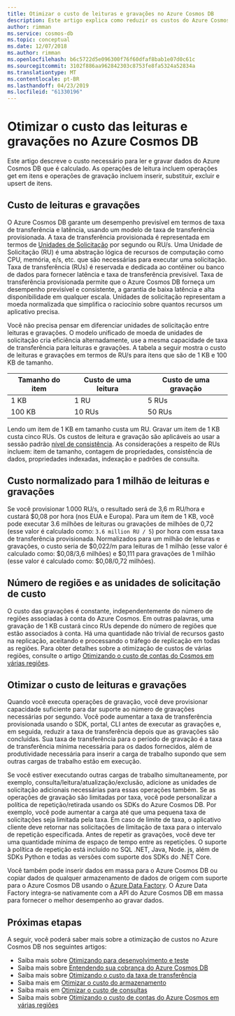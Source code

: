 ```yaml
---
title: Otimizar o custo de leituras e gravações no Azure Cosmos DB
description: Este artigo explica como reduzir os custos do Azure Cosmos DB ao executar a leitura e gravar operações nos dados.
author: rimman
ms.service: cosmos-db
ms.topic: conceptual
ms.date: 12/07/2018
ms.author: rimman
ms.openlocfilehash: b6c5722d5e096300f76f60dfaf8bab1e07d0c61c
ms.sourcegitcommit: 3102f886aa962842303c8753fe8fa5324a52834a
ms.translationtype: MT
ms.contentlocale: pt-BR
ms.lasthandoff: 04/23/2019
ms.locfileid: "61330196"
---
```

# <a name="optimize-reads-and-writes-cost-in-azure-cosmos-db"></a>Otimizar o custo das leituras e gravações no Azure Cosmos DB

Este artigo descreve o custo necessário para ler e gravar dados do Azure Cosmos DB que é calculado. As operações de leitura incluem operações get em itens e operações de gravação incluem inserir, substituir, excluir e upsert de itens.  

## <a name="cost-of-reads-and-writes"></a>Custo de leituras e gravações

O Azure Cosmos DB garante um desempenho previsível em termos de taxa de transferência e latência, usando um modelo de taxa de transferência provisionada. A taxa de transferência provisionada é representada em termos de [Unidades de Solicitação](request-units.md) por segundo ou RU/s. Uma Unidade de Solicitação (RU) é uma abstração lógica de recursos de computação como CPU, memória, e/s, etc. que são necessárias para executar uma solicitação. Taxa de transferência (RUs) é reservada e dedicada ao contêiner ou banco de dados para fornecer latência e taxa de transferência previsível. Taxa de transferência provisionada permite que o Azure Cosmos DB forneça um desempenho previsível e consistente, a garantia de baixa latência e alta disponibilidade em qualquer escala. Unidades de solicitação representam a moeda normalizada que simplifica o raciocínio sobre quantos recursos um aplicativo precisa. 

Você não precisa pensar em diferenciar unidades de solicitação entre leituras e gravações. O modelo unificado de moeda de unidades de solicitação cria eficiência alternadamente, use a mesma capacidade de taxa de transferência para leituras e gravações. A tabela a seguir mostra o custo de leituras e gravações em termos de RU/s para itens que são de 1 KB e 100 KB de tamanho.

|**Tamanho do item**  |**Custo de uma leitura** |**Custo de uma gravação**|
|---------|---------|---------|
|1 KB |1 RU |5 RUs |
|100 KB |10 RUs |50 RUs |

Lendo um item de 1 KB em tamanho custa um RU. Gravar um item de 1 KB custa cinco RUs. Os custos de leitura e gravação são aplicáveis ao usar a sessão padrão [nível de consistência](consistency-levels.md).  As considerações a respeito de RUs incluem: item de tamanho, contagem de propriedades, consistência de dados, propriedades indexadas, indexação e padrões de consulta.

## <a name="normalized-cost-for-1-million-reads-and-writes"></a>Custo normalizado para 1 milhão de leituras e gravações

Se você provisionar 1.000 RU/s, o resultado será de 3,6 m RU/hora e custará $0,08 por hora (nos EUA e Europa). Para um item de 1 KB, você pode executar 3.6 milhões de leituras ou gravações de milhões de 0,72 (esse valor é calculado como: `3.6 million RU / 5`) por hora com essa taxa de transferência provisionada. Normalizados para um milhão de leituras e gravações, o custo seria de $0,022/m para leituras de 1 milhão (esse valor é calculado como: $0,08/3,6 milhões) e $0,111 para gravações de 1 milhão (esse valor é calculado como: $0,08/0,72 milhões).

## <a name="number-of-regions-and-the-request-units-cost"></a>Número de regiões e as unidades de solicitação de custo

O custo das gravações é constante, independentemente do número de regiões associadas à conta do Azure Cosmos. Em outras palavras, uma gravação de 1 KB custará cinco RUs depende do número de regiões que estão associados à conta. Há uma quantidade não trivial de recursos gasto na replicação, aceitando e processando o tráfego de replicação em todas as regiões. Para obter detalhes sobre a otimização de custos de várias regiões, consulte o artigo [Otimizando o custo de contas do Cosmos em várias regiões](optimize-cost-regions.md).

## <a name="optimize-the-cost-of-writes-and-reads"></a>Otimizar o custo de leituras e gravações

Quando você executa operações de gravação, você deve provisionar capacidade suficiente para dar suporte ao número de gravações necessárias por segundo. Você pode aumentar a taxa de transferência provisionada usando o SDK, portal, CLI antes de executar as gravações e, em seguida, reduzir a taxa de transferência depois que as gravações são concluídas. Sua taxa de transferência para o período de gravação é a taxa de transferência mínima necessária para os dados fornecidos, além de produtividade necessária para inserir a carga de trabalho supondo que sem outras cargas de trabalho estão em execução. 

Se você estiver executando outras cargas de trabalho simultaneamente, por exemplo, consulta/leitura/atualização/exclusão, adicione as unidades de solicitação adicionais necessárias para essas operações também. Se as operações de gravação são limitadas por taxa, você pode personalizar a política de repetição/retirada usando os SDKs do Azure Cosmos DB. Por exemplo, você pode aumentar a carga até que uma pequena taxa de solicitações seja limitada pela taxa. Em caso de limite de taxa, o aplicativo cliente deve retornar nas solicitações de limitação de taxa para o intervalo de repetição especificada. Antes de repetir as gravações, você deve ter uma quantidade mínima de espaço de tempo entre as repetições. O suporte à política de repetição está incluído no SQL .NET, Java, Node. js, além de SDKs Python e todas as versões com suporte dos SDKs do .NET Core. 

Você também pode inserir dados em massa para o Azure Cosmos DB ou copiar dados de qualquer armazenamento de dados de origem com suporte para o Azure Cosmos DB usando o [Azure Data Factory](../data-factory/connector-azure-cosmos-db.md). O Azure Data Factory integra-se nativamente com a API do Azure Cosmos DB em massa para fornecer o melhor desempenho ao gravar dados.

## <a name="next-steps"></a>Próximas etapas

A seguir, você poderá saber mais sobre a otimização de custos no Azure Cosmos DB nos seguintes artigos:

* Saiba mais sobre [Otimizando para desenvolvimento e teste](optimize-dev-test.md)
* Saiba mais sobre [Entendendo sua cobrança do Azure Cosmos DB](understand-your-bill.md)
* Saiba mais sobre [Otimizando o custo da taxa de transferência](optimize-cost-throughput.md)
* Saiba mais em [Otimizar o custo do armazenamento](optimize-cost-storage.md)
* Saiba mais em [Otimizar o custo de consultas](optimize-cost-queries.md)
* Saiba mais sobre [Otimizando o custo de contas do Azure Cosmos em várias regiões](optimize-cost-regions.md)
